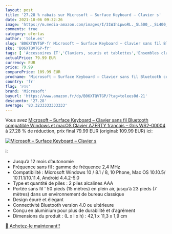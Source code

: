 ```yaml
---
layout: post
title: '27.28 % rabais sur Microsoft – Surface Keyboard – Clavier s'
date: 2021-10-06 09:32:26
image: 'https://m.media-amazon.com/images/I/31W1hLpwoRL._SL500_._SL400_.jpg'
comments: true
category: ofertas
author: 'tole.es'
slug: 'B06XTQVTGP-fr Microsoft – Surface Keyboard – Clavier sans fil Bluetooth...'
sku: 'B06XTQVTGP-fr'
tags: [ 'Accessoires IT','Claviers, souris et tablettes','Ensembles clavier et souris','Informatique','microsoft', ]
actualPrice: 79.99 EUR
currency: EUR
price: 79.99
comparePrice: 109.99 EUR
prodname: 'Microsoft – Surface Keyboard – Clavier sans fil Bluetooth compatible Windows et macOS  Clavier AZERTY français  – Gris  WS2-00004 '
country: 'fr'
flag: '🇫🇷'
brand: 'Microsoft'
buyurl: 'https://www.amazon.fr/dp/B06XTQVTGP/?tag=tolees0d-21'
descuento: '27.28'
average: '83.3233333333333'
---
```


Vous avez [Microsoft – Surface Keyboard – Clavier sans fil Bluetooth compatible Windows et macOS  Clavier AZERTY français  – Gris  WS2-00004 ](https://www.amazon.fr/dp/B06XTQVTGP/?tag=tolees0d-21)  à  27.28 % de réduction, prix final  79.99 EUR (original: 109.99 EUR) ici:

[![Microsoft – Surface Keyboard – Clavier s](https://m.media-amazon.com/images/I/31W1hLpwoRL._SL500_._SL400_.jpg)](https://www.amazon.fr/dp/B06XTQVTGP/?tag=tolees0d-21)

ℹ️:

- Jusqu’à 12 mois d’autonomie
- Fréquence sans fil : gamme de fréquence 2,4 MHz
- Compatibilité : Microsoft Windows 10 / 8.1 / 8, 10 Phone, Mac OS 10.10.5/ 10.11.1/10.11.4, Android 4.4.2-5.0
- Type et quantité de piles : 2 piles alcalines AAA
- Portée sans fil ’ 50 pieds (15 mètres) en plein air, jusqu’à 23 pieds (7 mètres) dans un environnement de bureau classique
- Design épuré et élégant
- Connectivité Bluetooth version 4.0 ou ultérieure
- Conçu en aluminium pour plus de durabilité et d’agrément
- Dimensions du produit : (L x l x h) : 42,1 x 11,3 x 1,9 cm

[🛒 Achetez-le maintenant!!](https://www.amazon.fr/dp/B06XTQVTGP/?tag=tolees0d-21)
